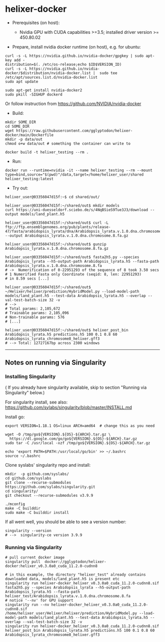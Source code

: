 # helixer-docker

- Prerequisites (on host):
  - Nvidia GPU with CUDA capabilities >=3.5; installed driver version >= 450.80.02 

- Prepare, install nvidia docker runtime (on host), e.g. for ubuntu:
```
curl -s -L https://nvidia.github.io/nvidia-docker/gpgkey | sudo apt-key add -
distribution=$(. /etc/os-release;echo $ID$VERSION_ID)
curl -s -L https://nvidia.github.io/nvidia-docker/$distribution/nvidia-docker.list |  sudo tee /etc/apt/sources.list.d/nvidia-docker.list
sudo apt update

sudo apt-get install nvidia-docker2
sudo pkill -SIGHUP dockerd 
```
Or follow instruction from https://github.com/NVIDIA/nvidia-docker



- Build:
```
mkdir SOME_DIR
cd SOME_DIR
wget https://raw.githubusercontent.com/gglyptodon/helixer-docker/main/Dockerfile
mkdir -p data/out
chmod o+w data/out # something the container can write to

docker build -t helixer_testing --rm .
```


- Run:
```
docker run --runtime=nvidia -it --name helixer_testing --rm --mount type=bind,source="$(pwd)"/data,target=/home/helixer_user/shared helixer_testing:latest
```


- Try out:
```
helixer_user@03356047d15f:~$ cd shared/out/

helixer_user@03356047d15f:~/shared/out$ mkdir models
curl https://uni-duesseldorf.sciebo.de/s/4NqBSieS9Tue3J3/download --output models/land_plant.h5

helixer_user@03356047d15f:~/shared/out$ curl -L ftp://ftp.ensemblgenomes.org/pub/plants/release-47/fasta/arabidopsis_lyrata/dna/Arabidopsis_lyrata.v.1.0.dna.chromosome.8.fa.gz --output Arabidopsis_lyrata.v.1.0.dna.chromosome.8.fa.gz

helixer_user@03356047d15f:~/shared/out$ gunzip Arabidopsis_lyrata.v.1.0.dna.chromosome.8.fa.gz

helixer_user@03356047d15f:~/shared/out$ fasta2h5.py --species Arabidopsis_lyrata --h5-output-path Arabidopsis_lyrata.h5 --fasta-path Arabidopsis_lyrata.v.1.0.dna.chromosome.8.fa
# ->  Numerification of 0-22951293 of the sequence of 8 took 3.50 secs
# 1 Numerified Fasta only Coordinate (seqid: 8, len: 22951293)
# in 8.59 secs [...]

helixer_user@03356047d15f:~/shared/out$ ~/Helixer/helixer/prediction/HybridModel.py --load-model-path models/land_plant.h5 --test-data Arabidopsis_lyrata.h5 --overlap --val-test-batch-size 32 -v
# -->
# Total params: 2,105,672
# Trainable params: 2,105,096
# Non-trainable params: 576
# [...]

helixer_user@03356047d15f:~/shared/out$ helixer_post_bin Arabidopsis_lyrata.h5 predictions.h5 100 0.1 0.8 60 Arabidopsis_lyrata_chromosome8_helixer.gff3
# --> Total: 12727167bp across 2300 windows

```
-----------------------------------

Notes on running via Singularity 
---

### Installing Singularity ###

( If you already have singularity available, skip to section "Running via Singularity" below.)

For singularity install, see also: 
https://github.com/sylabs/singularity/blob/master/INSTALL.md

Install go:
```
export VERSION=1.18.1 OS=linux ARCH=amd64  # change this as you need

wget -O /tmp/go${VERSION}.${OS}-${ARCH}.tar.gz \
  https://dl.google.com/go/go${VERSION}.${OS}-${ARCH}.tar.gz
sudo tar -C /usr/local -xzf /tmp/go${VERSION}.${OS}-${ARCH}.tar.gz

echo 'export PATH=$PATH:/usr/local/go/bin' >> ~/.bashrc
source ~/.bashrc
```

Clone syslabs' singularity repo and install: 
```
mkdir  -p github.com/syslabs/
cd github.com/syslabs
git clone --recurse-submodules https://github.com/sylabs/singularity.git
cd singularity/
git checkout --recurse-submodules v3.9.9

./mconfig
make -C builddir
sudo make -C builddir install

```

If all went well, you should be able to see a version number:
```
singularity --version
# -->  singularity-ce version 3.9.9

```

### Running via Singularity ###

```
# pull current docker image 
singularity pull  docker://gglyptodon/helixer-docker:helixer_v0.3.0a0_cuda_11.2.0-cudnn8

# in this example, the directory "helixer_test" already contains downloaded data, models/land_plant.h5 is present etc 
singularity run helixer-docker_helixer_v0.3.0a0_cuda_11.2.0-cudnn8.sif fasta2h5.py --species Arabidopsis_lyrata --h5-output-path Arabidopsis_lyrata.h5 --fasta-path helixer_test/Arabidopsis_lyrata.v.1.0.dna.chromosome.8.fa
# notice '--nv' for GPU support
singularity run --nv helixer-docker_helixer_v0.3.0a0_cuda_11.2.0-cudnn8.sif /home/helixer_user/Helixer/helixer/prediction/HybridModel.py --load-model-path models/land_plant.h5 --test-data Arabidopsis_lyrata.h5 --overlap --val-test-batch-size 32 -v
singularity run helixer-docker_helixer_v0.3.0a0_cuda_11.2.0-cudnn8.sif helixer_post_bin Arabidopsis_lyrata.h5 predictions.h5 100 0.1 0.8 60 Arabidopsis_lyrata_chromosome8_helixer.gff3
```
